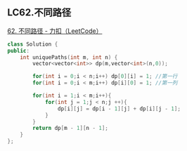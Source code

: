 ## LC62.不同路径

[62. 不同路径 - 力扣（LeetCode）](https://leetcode.cn/problems/unique-paths/)



```c++
class Solution {
public:
    int uniquePaths(int m, int n) {
        vector<vector<int>> dp(m,vector<int>(n,0));

        for(int i = 0;i < n;i++) dp[0][i] = 1; //第一行
        for(int i = 0;i < m;i++) dp[i][0] = 1; //第一列

        for(int i = 1;i < m;i++){
            for(int j = 1;j < n;j ++){
                dp[i][j] = dp[i - 1][j] + dp[i][j - 1];
            }
        }
        return dp[m - 1][n - 1];
    }
};
```

